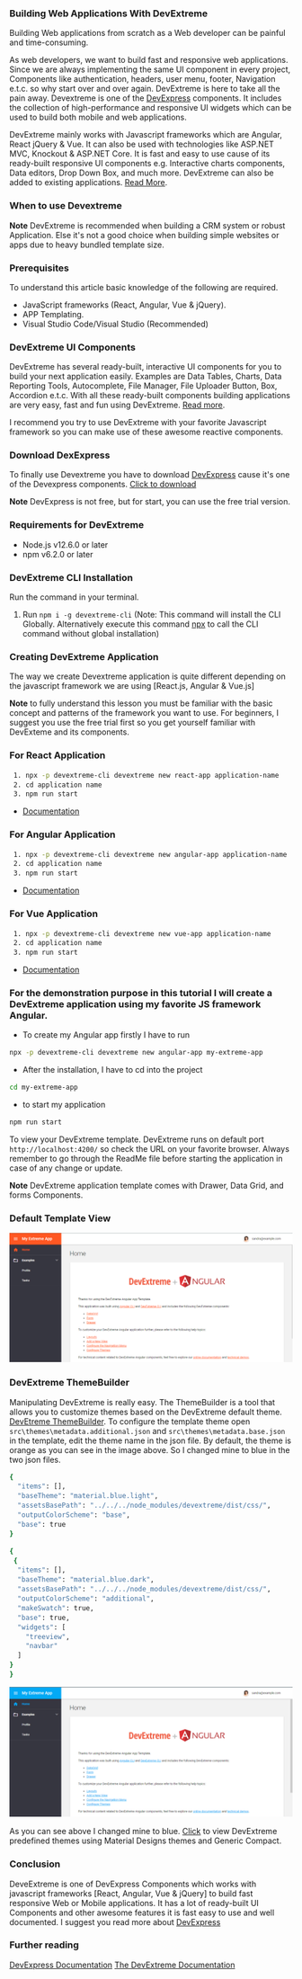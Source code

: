 ### Building Web Applications With DevExtreme

Building Web applications from scratch as a Web developer can be painful and time-consuming.

As web developers, we want to build fast and responsive web applications. Since we are always implementing the same UI component in every project, Components like authentication, headers, user menu, footer, Navigation e.t.c. so why start over and over again. DevExtreme is here to take all the pain away. Devextreme is one of the [DevExpress](https://www.devexpress.com/) components. It includes the collection of high-performance and responsive UI widgets which can be used to build both mobile and web applications.

DevExtreme mainly works with Javascript frameworks which are Angular, React jQuery & Vue. It can also be used with technologies like ASP.NET MVC, Knockout & ASP.NET Core. It is fast and easy to use cause of its ready-built responsive UI components e.g. Interactive charts components, Data editors, Drop Down Box, and much more. DevExtreme can also be added to existing applications. [Read More](https://js.devexpress.com/). 

### When to use Devextreme
**Note** DevExtreme is recommended when building a CRM system or robust Application. Else it's not a good choice when building simple websites or apps due to heavy bundled template size. 

### Prerequisites
To understand this article basic knowledge of the following are required.
- JavaScript frameworks (React, Angular, Vue & jQuery).
- APP Templating.
- Visual Studio Code/Visual Studio (Recommended)

### DevExtreme UI Components
DevExtreme has several ready-built, interactive UI components for you to build your next application easily. Examples are Data Tables, Charts, Data Reporting Tools, Autocomplete, File Manager, File Uploader  Button, Box, Accordion e.t.c. With all these ready-built components building applications are very easy, fast and fun using DevExtreme.  [Read more](https://js.devexpress.com/Documentation/Guide/UI_Components/).

I recommend you try to use DevExtreme with your favorite Javascript framework so you can make use of these awesome reactive components.

### Download DexExpress
To finally use Devextreme you have to download [DevExpress](https://www.devexpress.com/) cause it's one of the Devexpress components. [Click to download](https://js.devexpress.com/Download/)

**Note** DevExpress is not free, but for start, you can use the free trial version.

### Requirements for DevExtreme
- Node.js v12.6.0 or later
- npm v6.2.0 or later

### DevExtreme CLI Installation
Run the command in your terminal.
1. Run `npm i -g devextreme-cli` (Note: This command will install the CLI Globally. Alternatively execute this command [npx](https://www.npmjs.com/) to call the CLI command without global installation)

### Creating DevExtreme Application
The way we create Devextreme application is quite different depending on the javascript framework we are using [React.js, Angular & Vue.js]

**Note** to fully understand this lesson you must be familiar with the basic concept and patterns of the framework you want to use. For beginners, I suggest you use the free trial first so you get yourself familiar with DevExteme and its components.

### For React Application
```bash
 1. npx -p devextreme-cli devextreme new react-app application-name
 2. cd application name
 3. npm run start
```
- [Documentation](https://js.devexpress.com/Documentation/Guide/React_Components/Create_a_DevExtreme_Application/)

### For Angular Application
```bash
 1. npx -p devextreme-cli devextreme new angular-app application-name
 2. cd application name
 3. npm run start
```
- [Documentation](https://js.devexpress.com/Documentation/Guide/Angular_Components/Getting_Started/Create_a_DevExtreme_Application/)

### For Vue Application
```bash
 1. npx -p devextreme-cli devextreme new vue-app application-name
 2. cd application name
 3. npm run start
```
- [Documentation](https://js.devexpress.com/Documentation/Guide/Vue_Components/Create_a_DevExtreme_Application/)

### For the demonstration purpose in this tutorial I will create a DevExtreme application using my favorite JS framework Angular.

- To create my Angular app firstly I have to run 
```bash
npx -p devextreme-cli devextreme new angular-app my-extreme-app

```
- After the installation, I have to cd into the project
```bash
cd my-extreme-app

```
- to start my application
```bash
npm run start

```
To view your DevExtreme template. DevExtreme runs on default port `http://localhost:4200/` so check the URL on your favorite browser. Always remember to go through the ReadMe file before starting the application in case of any change or update. 

**Note** DevExtreme application template comes with Drawer, Data Grid, and forms Components.

### Default Template View

![image info](image1.png)

### DevExtreme ThemeBuilder
Manipulating DevExtreme is really easy. The ThemeBuilder is a tool that allows you to customize themes based on the DevExtreme default theme. [DevEtreme ThemeBuilder](https://devexpress.github.io/ThemeBuilder/).
 To configure the template theme open `src\themes\metadata.additional.json` and `src\themes\metadata.base.json` in the template,  edit the theme name in the json file. By default, the theme is orange as you can see in the image above. So I changed mine to blue in the two json files.
```bash
{
  "items": [],
  "baseTheme": "material.blue.light",
  "assetsBasePath": "../../../node_modules/devextreme/dist/css/",
  "outputColorScheme": "base",
  "base": true
}
```

```bash
{
 {
  "items": [],
  "baseTheme": "material.blue.dark",
  "assetsBasePath": "../../../node_modules/devextreme/dist/css/",
  "outputColorScheme": "additional",
  "makeSwatch": true,
  "base": true,
  "widgets": [
    "treeview",
    "navbar"
  ]
}
}
```
![image info](image2.png)

As you can see above I changed mine to blue. [Click](https://js.devexpress.com/Documentation/Guide/Themes_and_Styles/Predefined_Themes/) to view DevExtreme predefined themes using Material Designs themes and Generic Compact.

### Conclusion
DeveExtreme is one of DevExpress Components which works with javascript frameworks [React, Angular, Vue & jQuery] to build fast responsive Web or Mobile applications. It has a lot of ready-built UI Components and other awesome features it is fast easy to use and well documented. 
I suggest you read more about [DevExpress](https://docs.devexpress.com/)  

### Further reading
[DevExpress Documentation](https://docs.devexpress.com/)
[The DevExtreme Documentation](https://js.devexpress.com/Overview/)

